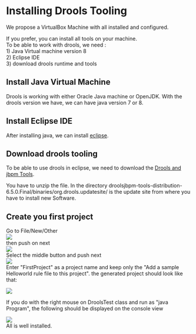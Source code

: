 # Installing Drools Tooling

We propose a VirtualBox  Machine with all installed and configured.

If you prefer, you can install all tools on your machine.  
To be able to work with drools, we need :  
1\) Java Virtual machine version 8  
2\) Eclipse IDE  
3\) download drools runtime and tools

## Install Java Virtual Machine

Drools is working with either Oracle Java machine or OpenJDK. With the drools version we have, we can have java version 7 or 8.

## Install Eclipse IDE

After installing java, we can install [eclipse](http://www.eclipse.org/downloads/packages/eclipse-ide-java-ee-developers/mars2).

## Download drools tooling

To be able to use drools in eclipse, we need to download the [Drools and jbpm Tools](http://download.jboss.org/drools/release/6.5.0.Final/droolsjbpm-integration-distribution-6.5.0.Final.zip).

You have to unzip the file. In the directory droolsjbpm-tools-distribution-6.5.0.Final/binaries/org.drools.updatesite/ is the update site from where you have to install new Software.

## Create you first project

Go to File/New/Other  
![](../overview/images/CreateProject_New.jpeg)  
then push on next  
![](drools/CreateProject_SelectContent.jpeg)  
Select the middle button and push next  
![](drools/CreateProject_enterName.jpeg)  
Enter "FirstProject" as a project name and keep only the "Add a sample Helloworld rule file to this project". the generated project should look like that:

![](drools/CreateNewProject_treeview.jpeg)

If you do with the right mouse on DroolsTest class and run as "java Program", the following should be displayed on the console view

![](drools/CreateProject_ConsoleOutput.jpeg)  
All is well installed.

